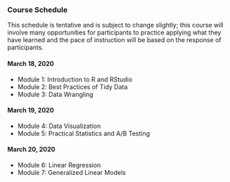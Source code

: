 ### Course Schedule  
This schedule is tentative and is subject to change slightly; this course will involve many opportunities for participants to practice applying what they have learned and the pace of instruction will be based on the response of participants.  

#### March 18, 2020  
- Module 1: Introduction to R and RStudio
- Module 2: Best Practices of Tidy Data
- Module 3: Data Wrangling

#### March 19, 2020  
- Module 4: Data Visualization
- Module 5: Practical Statistics and A/B Testing

#### March 20, 2020  
- Module 6: Linear Regression
- Module 7: Generalized Linear Models  
